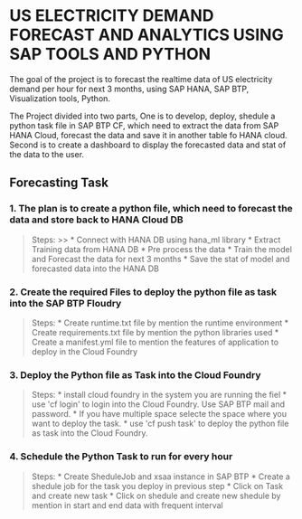 # US ELECTRICITY DEMAND FORECAST AND ANALYTICS USING SAP TOOLS AND PYTHON #

The goal of the project is to forecast the realtime data of US electricity demand per hour for next 3 months, using SAP HANA, SAP BTP, Visualization tools, Python.

The Project divided into two parts, 
One is to develop, deploy, shedule a python task file in SAP BTP CF, which need to extract the data from SAP HANA Cloud, forecast the data and save it in another table fo HANA cloud. 
Second is to create a dashboard to display the forecasted data and stat of the data to the user. 

## Forecasting Task ##

### 1. The plan is to create a python file, which need to forecast the data and store back to HANA Cloud DB ###

> Steps:
      >> * Connect with HANA DB using hana_ml library
      * Extract Training data from HANA DB
      * Pre process the data
      * Train the model and Forecast the data for next 3 months
      * Save the stat of model and forecasted data into the HANA DB

### 2. Create the required Files to deploy the python file as task into the SAP BTP Floudry ###

> Steps:
      * Create runtime.txt file by mention the runtime environment
      * Create requirements.txt file by mention the python libraries used
      * Create a manifest.yml file to mention the features of application to deploy in the Cloud Foundry

### 3. Deploy the Python file as Task into the Cloud Foundry ###

> Steps:
      * install cloud foundry in the system you are running the fiel
      * use 'cf login' to login into the Cloud Foundry. Use SAP BTP mail and password.
      * If you have multiple space selecte the space where you want to deploy the task.
      * use 'cf push task' to deploy the python file as task into the Cloud Foundry.

### 4. Schedule the Python Task to run for every hour ###

> Steps:
      * Create SheduleJob and xsaa instance in SAP BTP
      * Create a shedule job for the task you deploy in previous step
      * Click on Task and create new task
      * Click on shedule and create new shedule by mention in start and end data with frequent interval






















